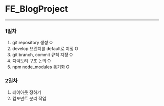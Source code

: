 # FE_BlogProject

---
### 1일차
1. git repository 생성 O
2. develop 브랜치를 default로 지정 O
3. git branch, commit 규칙 지정 O
4. 디렉토리 구조 논의 O
5. npm node_modules 동기화 O

### 2일차
1. 레이아웃 정하기
2. 컴포넌트 분리 작업
